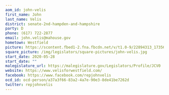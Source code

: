 ```yaml
---
aom_id: john-velis
first_name: John
last_name: Velis
district: senate-2nd-hampden-and-hampshire
party: D
phone: (617) 722-2877
email: john.velis@mahouse.gov
hometown: Westfield
picture: https://scontent.fbed1-2.fna.fbcdn.net/v/t1.0-9/22894313_1735642299779475_6524822387304740483_n.jpg?_nc_cat=103&_nc_ht=scontent.fbed1-2.fna&oh=c572ca6c87adc31bd635020dade9654b&oe=5CC4DDFB
square_picture: /img/legislators/square-pictures/john-velis.jpg
start_date: 2020-05-28
start_date: ""
malegislature_url: https://malegislature.gov/Legislators/Profile/JCV0
website: https://www.velisforwestfield.com/
facebook: https://www.facebook.com/repjohnvelis
ocd_id: ocd-person/a37a3f66-83a2-4a7e-90e3-8de41be7262d
twitter: repjohnvelis
---
```

